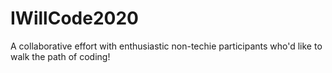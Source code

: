 # IWillCode2020
A collaborative effort with enthusiastic non-techie participants who'd like to walk the path of coding!
